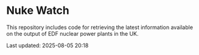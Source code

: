 # Nuke Watch

This repository includes code for retrieving the latest information available on the output of EDF nuclear power plants in the UK.

Last updated: 2025-08-05 20:18